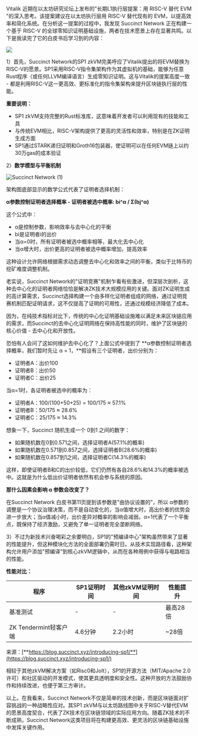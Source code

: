Vitalik 近期在以太坊研究论坛上发布的"长期L1执行层提案：用 RISC-V 替代 EVM "的深入思考。该提案建议在以太坊执行层用 RISC-V 替代现有的 EVM，以提高效率和简化系统。在分析这一提案的过程中，我发现 Succinct Network 正在构建一个基于 RISC-V 的全球零知识证明基础设施，两者在技术愿景上存在显著共鸣。以下是我读完了它的白皮书后学习到的内容：

![](https://private-us-east-1.manuscdn.com/sessionFile/68cxbbyd6MS9Um8GHPceWh/sandbox/tHBvnwiLQDCECWZWoIz6PP-images_1745234797727_na1fn_L2hvbWUvdWJ1bnR1L2ltYWdlcy9zcDFfYXJjaGl0ZWN0dXJl.png?Policy=eyJTdGF0ZW1lbnQiOlt7IlJlc291cmNlIjoiaHR0cHM6Ly9wcml2YXRlLXVzLWVhc3QtMS5tYW51c2Nkbi5jb20vc2Vzc2lvbkZpbGUvNjhjeGJieWQ2TVM5VW04R0hQY2VXaC9zYW5kYm94L3RIQnZud2lMUURDRUNXWldvSXo2UFAtaW1hZ2VzXzE3NDUyMzQ3OTc3MjdfbmExZm5fTDJodmJXVXZkV0oxYm5SMUwybHRZV2RsY3k5emNERmZZWEpqYUdsMFpXTjBkWEpsLnBuZyIsIkNvbmRpdGlvbiI6eyJEYXRlTGVzc1RoYW4iOnsiQVdTOkVwb2NoVGltZSI6MTc2NzIyNTYwMH19fV19&Key-Pair-Id=K2HSFNDJXOU9YS&Signature=RL60E8EUVLdzh45W~~53rGusSPjW7ZWrJIVI9uWuxAxLsut3DfZDTRYMMpGm2kXVp7tW95fP1X3Lqs1NDLVazdLXk0Oh6Z2vn1KokzN9EuwRZa-H1697voMawdqDm4Y9ZN92OTZP36Z2sq6fXjGHJg~204c4is2Xh~vF-j4b84Q7CwEGw0jJPAH7eGP2JPJ99WNPUsB9kz-nDZEjJ7CoFBzbQsvWTNIBHBVjXRmw6LlADroWcqxhNkjxlPIieP~HMnxA-TJB3bBGSu1EXcbCym8gWYjugDD9l75MAGkjXs1CepZNmw5naps9xsu7gIexH5b5sUHISkGk7U-2gxeTqQ__)

1）首先，Succinct Network的SP1 zkVM完美呼应了Vitalik提出的将EVM替换为RISC-V的愿景。SP1采用RISC-V指令集架构作为其虚拟机的基础，能够为任意Rust程序（或任何LLVM编译语言）生成零知识证明。这与Vitalik的提案高度一致 - 都是利用RISC-V这一更高效、更标准化的指令集架构来提升区块链执行层的性能。

**重要说明：**

- SP1 zkVM支持完整的Rust标准库，这意味着开发者可以利用现有的技能和工具
- 与传统EVM相比，RISC-V架构提供了更高的灵活性和效率，特别是在ZK证明生成方面
- SP1通过STARK递归证明和Groth16包装器，使证明可以在任何EVM链上以约30万gas的成本验证

2）**数学模型与平衡机制**

![Succinct Network (1)](https://github.com/user-attachments/assets/8aacf73a-f93d-4bd7-910c-f8c43e032d82)


架构图底部显示的数学公式代表了证明者选择机制：

**α参数控制证明者选择概率 - 证明者被选中概率: bi^α / Σ(bj^α)**

这个公式中：

- α是控制参数，影响效率与去中心化的平衡
- bi是证明者i的出价
- 当α=0时，所有证明者被选中概率相等，最大化去中心化
- 当α增大时，出价更高的证明者被选中概率增加，提高效率

这种设计允许网络根据需求动态调整去中心化和效率之间的平衡，类似于比特币的挖矿难度调整机制。

老实说，Succinct Network的"证明竞赛"机制乍看有些激进，但深层次剖析，这种去中心化的证明者网络恰恰是解决ZK技术大规模应用的关键。面对ZK证明生成的高计算需求，Succinct选择构建一个由多样化证明者组成的网络，通过证明竞赛机制匹配证明请求，这不仅提高了证明的可用性，还通过规模经济降低了成本。

因为，在纯技术指标对比下，传统的中心化证明基础设施难以满足未来区块链应用的需求，而Succinct的去中心化证明网络在保持高性能的同时，维护了区块链的核心价值 - 去中心化和开放性。

恐怕有人会问了这如何维护去中心化了？上面公式中提到了 **α参数控制证明者选择概率，我们暂时先让 α = 1，**假设有三个证明者，出价分别为：

- 证明者A：出价100
- 证明者B：出价50
- 证明者C：出价25

当α=1时，各证明者被选中的概率为：

- 证明者A：100/(100+50+25) = 100/175 ≈ 57.1%
- 证明者B：50/175 ≈ 28.6%
- 证明者C：25/175 ≈ 14.3%

想象一下，Succinct 随机生成一个 0到1 之间的数字：

- 如果随机数在0到0.571之间，选择证明者A(57.1%的概率)
- 如果随机数在0.571到0.857之间，选择证明者B(28.6%的概率)
- 如果随机数在0.857到1之间，选择证明者C(14.3%的概率)

这样，即使证明者B和C的出价较低，它们仍然有各自28.6%和14.3%的概率被选中。这就是为什么低出价证明者依然有机会参与系统的原因。

**那什么因素会影响 α 参数会改变了？**

在Succinct Network 白皮书第11页提到该参数是"由协议设置的”，所以 α参数的调整是一个协议治理决策，而不是自动变化的，当α值增大时，高出价者的优势会进一步放大；当α值减小时，出价差异对概率的影响会减弱。α=1代表了一个平衡点，既保持了经济激励，又避免了单一证明者完全垄断网络。

3）不过为新技术兴奋喝彩之余要明白，SP1的"预编译中心"架构虽然带来了显著的性能提升，但这种模块化方法的全面部署仍需时日。从技术实现路径看，这种架构允许用户添加"预编译"到核心zkVM逻辑中，从而在各种用例中获得与电路相当的性能。

**性能对比：**

| **程序** | **SP1证明时间** | **其他zkVM证明时间** | **性能提升** |
| --- | --- | --- | --- |
| 基准测试 | - | - | 最高28倍 |
| ZK Tendermint轻客户端 | 4.6分钟 | 2.2小时 | ~28倍 |

来源：[**https://blog.succinct.xyz/introducing-sp1/**](https://blog.succinct.xyz/introducing-sp1/)

相较于其他zkVM解决方案（如Risc0和Jolt），SP1的开源方法（MIT/Apache 2.0许可）和社区驱动的开发模式，使其更具透明度和安全性。这种开放的方法鼓励协作和持续改进，也便于第三方审计。

以上。在我看来，Succinct Network不仅是简单的技术创新，而是区块链面对扩容挑战的一种战略性应对。其SP1 zkVM与以太坊路线图中关于RISC-V替代EVM的愿景高度契合，代表了ZK技术在区块链领域的实际应用方向。随着ZK技术的不断成熟，Succinct Network这类项目将在构建更高效、更灵活的区块链基础设施中发挥关键作用。
